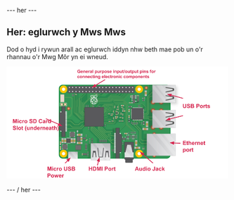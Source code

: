 \--- her \---

## Her: eglurwch y Mws Mws

Dod o hyd i rywun arall ac eglurwch iddyn nhw beth mae pob un o'r rhannau o'r Mwg Môr yn ei wneud.

![screenshot](images/pi-labelled-names.png)

\--- / her \---
